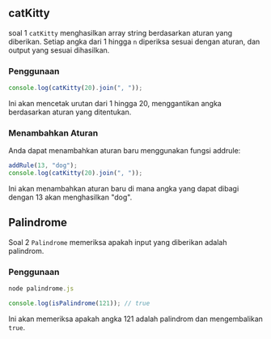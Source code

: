 ## catKitty

soal 1 `catKitty` menghasilkan array string berdasarkan aturan yang diberikan.
Setiap angka dari 1 hingga `n` diperiksa sesuai dengan aturan, dan output yang sesuai dihasilkan.

### Penggunaan

```javascript
console.log(catKitty(20).join(", "));
```

Ini akan mencetak urutan dari 1 hingga 20, menggantikan angka berdasarkan aturan yang ditentukan.

### Menambahkan Aturan

Anda dapat menambahkan aturan baru menggunakan fungsi addrule:

```javascript
addRule(13, "dog");
console.log(catKitty(20).join(", "));
```

Ini akan menambahkan aturan baru di mana angka yang dapat dibagi dengan 13 akan menghasilkan "dog".


## Palindrome

Soal 2 `Palindrome` memeriksa apakah input yang diberikan adalah palindrom.

### Penggunaan

```javascript
node palindrome.js
```

```javascript
console.log(isPalindrome(121)); // true
```

Ini akan memeriksa apakah angka 121 adalah palindrom dan mengembalikan `true`.
